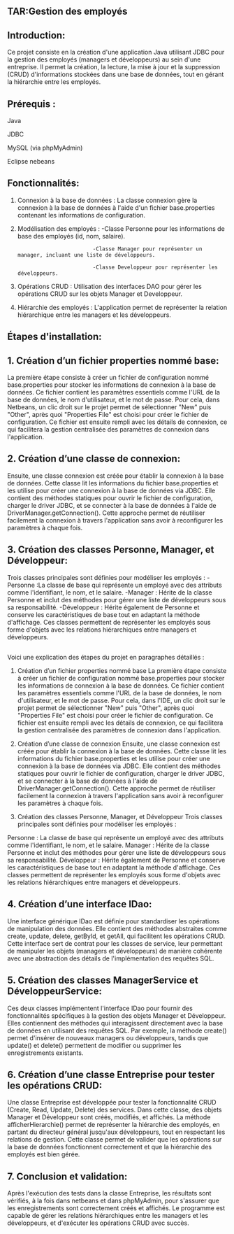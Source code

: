 ## TAR:Gestion des employés
## Introduction: 
Ce projet consiste en la création d'une application Java utilisant JDBC pour la gestion des employés (managers et développeurs) au sein d'une entreprise. Il permet la création, la lecture, la mise à jour et la suppression (CRUD) d'informations stockées dans une base de données, tout en gérant la hiérarchie entre les employés.

##  Prérequis :
Java

JDBC

MySQL (via phpMyAdmin)

Eclipse nebeans

## Fonctionnalités:
1. Connexion à la base de données : La classe connexion gère la connexion à la base de données à l'aide d'un fichier base.properties contenant les informations de configuration.
2. Modélisation des employés : -Classe Personne pour les informations de base des employés (id, nom, salaire).
   
                               -Classe Manager pour représenter un manager, incluant une liste de développeurs.

                               -Classe Developpeur pour représenter les développeurs.

3. Opérations CRUD : Utilisation des interfaces DAO pour gérer les opérations CRUD sur les objets Manager et Developpeur.
4. Hiérarchie des employés : L'application permet de représenter la relation hiérarchique entre les managers et les développeurs.

## Étapes d'installation:
## 1. Création d’un fichier properties nommé base:
La première étape consiste à créer un fichier de configuration nommé base.properties pour stocker les informations de connexion à la base de données. Ce fichier contient les paramètres essentiels comme l'URL de la base de données, le nom d'utilisateur, et le mot de passe. Pour cela, dans Netbeans, un clic droit sur le projet permet de sélectionner "New" puis "Other", après quoi "Properties File" est choisi pour créer le fichier de configuration. Ce fichier est ensuite rempli avec les détails de connexion, ce qui facilitera la gestion centralisée des paramètres de connexion dans l'application.
## 2. Création d’une classe de connexion:
Ensuite, une classe connexion est créée pour établir la connexion à la base de données. Cette classe lit les informations du fichier base.properties et les utilise pour créer une connexion à la base de données via JDBC. Elle contient des méthodes statiques pour ouvrir le fichier de configuration, charger le driver JDBC, et se connecter à la base de données à l'aide de DriverManager.getConnection(). Cette approche permet de réutiliser facilement la connexion à travers l'application sans avoir à reconfigurer les paramètres à chaque fois.
## 3. Création des classes Personne, Manager, et Développeur:
Trois classes principales sont définies pour modéliser les employés :
-Personne :La classe de base qui représente un employé avec des attributs comme l'identifiant, le nom, et le salaire.
-Manager : Hérite de la classe Personne et inclut des méthodes pour gérer une liste de développeurs sous sa responsabilité.
-Développeur : Hérite également de Personne et conserve les caractéristiques de base tout en adaptant la méthode d'affichage.
Ces classes permettent de représenter les employés sous forme d'objets avec les relations hiérarchiques entre managers et développeurs.
## 
Voici une explication des étapes du projet en paragraphes détaillés :

1. Création d’un fichier properties nommé base
La première étape consiste à créer un fichier de configuration nommé base.properties pour stocker les informations de connexion à la base de données. Ce fichier contient les paramètres essentiels comme l'URL de la base de données, le nom d'utilisateur, et le mot de passe. Pour cela, dans l'IDE, un clic droit sur le projet permet de sélectionner "New" puis "Other", après quoi "Properties File" est choisi pour créer le fichier de configuration. Ce fichier est ensuite rempli avec les détails de connexion, ce qui facilitera la gestion centralisée des paramètres de connexion dans l'application.

2. Création d’une classe de connexion
Ensuite, une classe connexion est créée pour établir la connexion à la base de données. Cette classe lit les informations du fichier base.properties et les utilise pour créer une connexion à la base de données via JDBC. Elle contient des méthodes statiques pour ouvrir le fichier de configuration, charger le driver JDBC, et se connecter à la base de données à l'aide de DriverManager.getConnection(). Cette approche permet de réutiliser facilement la connexion à travers l'application sans avoir à reconfigurer les paramètres à chaque fois.

3. Création des classes Personne, Manager, et Développeur
Trois classes principales sont définies pour modéliser les employés :

Personne : La classe de base qui représente un employé avec des attributs comme l'identifiant, le nom, et le salaire.
Manager : Hérite de la classe Personne et inclut des méthodes pour gérer une liste de développeurs sous sa responsabilité.
Développeur : Hérite également de Personne et conserve les caractéristiques de base tout en adaptant la méthode d'affichage.
Ces classes permettent de représenter les employés sous forme d'objets avec les relations hiérarchiques entre managers et développeurs.

## 4. Création d’une interface IDao:
Une interface générique IDao est définie pour standardiser les opérations de manipulation des données. Elle contient des méthodes abstraites comme create, update, delete, getById, et getAll, qui facilitent les opérations CRUD. Cette interface sert de contrat pour les classes de service, leur permettant de manipuler les objets (managers et développeurs) de manière cohérente avec une abstraction des détails de l'implémentation des requêtes SQL.
## 5. Création des classes ManagerService et DéveloppeurService:
Ces deux classes implémentent l'interface IDao pour fournir des fonctionnalités spécifiques à la gestion des objets Manager et Développeur. Elles contiennent des méthodes qui interagissent directement avec la base de données en utilisant des requêtes SQL. Par exemple, la méthode create() permet d'insérer de nouveaux managers ou développeurs, tandis que update() et delete() permettent de modifier ou supprimer les enregistrements existants.
## 6. Création d’une classe Entreprise pour tester les opérations CRUD:
Une classe Entreprise est développée pour tester la fonctionnalité CRUD (Create, Read, Update, Delete) des services. Dans cette classe, des objets Manager et Développeur sont créés, modifiés, et affichés. La méthode afficherHierarchie() permet de représenter la hiérarchie des employés, en partant du directeur général jusqu'aux développeurs, tout en respectant les relations de gestion. Cette classe permet de valider que les opérations sur la base de données fonctionnent correctement et que la hiérarchie des employés est bien gérée.
## 7. Conclusion et validation:
Après l'exécution des tests dans la classe Entreprise, les résultats sont vérifiés, à la fois dans netbeans et dans phpMyAdmin, pour s'assurer que les enregistrements sont correctement créés et affichés. Le programme est capable de gérer les relations hiérarchiques entre les managers et les développeurs, et d'exécuter les opérations CRUD avec succès.
